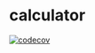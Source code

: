 # calculator

[![codecov](https://codecov.io/gh/aviciida/calculator/branch/master/graph/badge.svg)](https://codecov.io/gh/aviciida/calculator)

